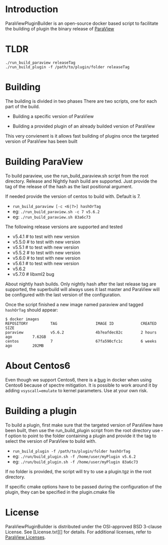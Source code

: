 Introduction
============
ParaViewPluginBuilder is an open-source docker based script to
facilitate the building of plugin the binary release of [ParaView][]

[ParaView]: http://www.paraview.org

TLDR
====

```
./run_build_paraview releaseTag
./run_build_plugin -f /path/to/plugin/folder releaseTag
```

Building
========

The building is divided in two phases
There are two scripts, one for each part of the build.

* Building a specific version of ParaView

* Building a provided plugin of an already builded version of ParaView

This very convienent is it allows fast building of plugins once the
targeted version of ParaView has been built

Building ParaView
=================

To build paraview, use the run_build_paraview.sh script from the root directory.
Release and Nightly hash build are supported. Just provide the tag of the release
of the hash as the last positional argument.

If needed provide the version of centos to build with. Default is 7.

* `run_build_paraview [-c <6|7>] hashOrTag`
* eg: `./run_build_paraview.sh -c 7 v5.6.2`
* eg: `./run_build_paraview.sh 83a6c73`

The following release versions are supported and tested
 * v5.4.1 # to test with new version
 * v5.5.0 # to test with new version
 * v5.5.1 # to test with new version
 * v5.5.2 # to test with new version
 * v5.6.0 # to test with new version
 * v5.6.1 # to test with new version
 * v5.6.2
 * v5.7.0 # libxml2 bug

About nightly hash builds. Only nightly hash after the last release tag are supported, 
the superbuild will always uses it last master and ParaView will be configured with the last version
of the configuration.

Once the script finished a new image named paraview and tagged `hashOrTag` should appear:

```
$ docker images
REPOSITORY          TAG                 IMAGE ID            CREATED             SIZE
paraview            v5.6.2              4b7eafdec82c        2 hours ago         7.62GB
centos              7                   67fa590cfc1c        6 weeks ago         202MB
```

About Centos6
=============

Even though we support Centos6, there is a [bug][] in docker when using 
Centos6 because of spectre mitigation. It is possible to work around it
by adding `vsyscall=emulate` to kernel parameters.
Use at your own risk.

[bug]: https://github.com/CentOS/sig-cloud-instance-images/issues/103

Building a plugin
=================

To build a plugin, first make sure that the targeted version of ParaView have been built,
then use the run_build_plugin script from the root directory
use -f option to point to the folder containing a plugin
and provide it the tag to select the version of ParaView to build with.
* `run_build_plugin -f /path/to/plugin/folder hashOrTag`
* eg: `./run/build_plugin.sh -f /home/user/myPlugin v5.6.2`
* eg: `./run/build_plugin.sh -f /home/user/myPlugin 83a6c73`

If no folder is provided, the script will try to use a plugin.tgz in the root directory.

If specific cmake options have to be passed during the configuration of the plugin,
they can be specified in the plugin.cmake file

License
=======

ParaViewPluginBuilder is distributed under the OSI-approved BSD 3-clause License.
See [License.txt][] for details. For additional licenses, refer to
[ParaView Licenses][].

[Copyright.txt]: Copyright.txt
[ParaView Licenses]: http://www.paraview.org/paraview-license/
